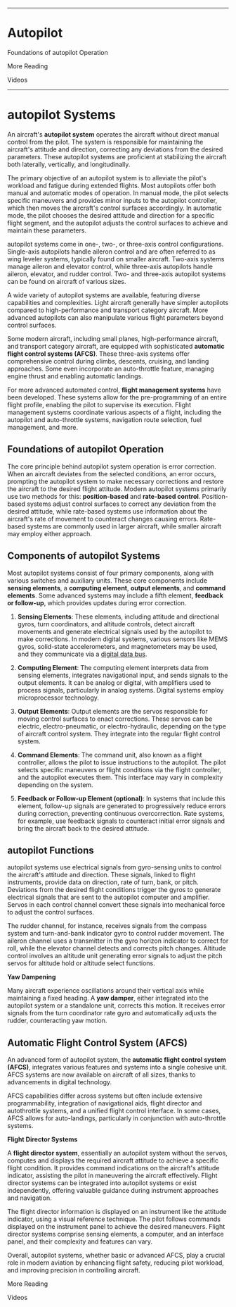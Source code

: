 ------------------------------------------------------------------------------------------------------------
# Autopilot 

Foundations of autopilot Operation

More Reading

Videos 

------------------------------------------------------------------------------------------------------------

# autopilot Systems

An aircraft's **autopilot system** operates the aircraft without direct manual control from the pilot. The system is responsible for maintaining the aircraft's attitude and direction, correcting any deviations from the desired parameters. These autopilot systems are proficient at stabilizing the aircraft both laterally, vertically, and longitudinally.

The primary objective of an autopilot system is to alleviate the pilot's workload and fatigue during extended flights. Most autopilots offer both manual and automatic modes of operation. In manual mode, the pilot selects specific maneuvers and provides minor inputs to the autopilot controller, which then moves the aircraft's control surfaces accordingly. In automatic mode, the pilot chooses the desired attitude and direction for a specific flight segment, and the autopilot adjusts the control surfaces to achieve and maintain these parameters.

autopilot systems come in one-, two-, or three-axis control configurations. Single-axis autopilots handle aileron control and are often referred to as wing leveler systems, typically found on smaller aircraft. Two-axis systems manage aileron and elevator control, while three-axis autopilots handle aileron, elevator, and rudder control. Two- and three-axis autopilot systems can be found on aircraft of various sizes.

A wide variety of autopilot systems are available, featuring diverse capabilities and complexities. Light aircraft generally have simpler autopilots compared to high-performance and transport category aircraft. More advanced autopilots can also manipulate various flight parameters beyond control surfaces.

Some modern aircraft, including small planes, high-performance aircraft, and transport category aircraft, are equipped with sophisticated **automatic flight control systems (AFCS)**. These three-axis systems offer comprehensive control during climbs, descents, cruising, and landing approaches. Some even incorporate an auto-throttle feature, managing engine thrust and enabling automatic landings.

For more advanced automated control, **flight management systems** have been developed. These systems allow for the pre-programming of an entire flight profile, enabling the pilot to supervise its execution. Flight management systems coordinate various aspects of a flight, including the autopilot and auto-throttle systems, navigation route selection, fuel management, and more.

## Foundations of autopilot Operation

The core principle behind autopilot system operation is error correction. When an aircraft deviates from the selected conditions, an error occurs, prompting the autopilot system to make necessary corrections and restore the aircraft to the desired flight attitude. Modern autopilot systems primarily use two methods for this: **position-based** and **rate-based control**. Position-based systems adjust control surfaces to correct any deviation from the desired attitude, while rate-based systems use information about the aircraft's rate of movement to counteract changes causing errors. Rate-based systems are commonly used in larger aircraft, while smaller aircraft may employ either approach.

## Components of autopilot Systems

Most autopilot systems consist of four primary components, along with various switches and auxiliary units. These core components include **sensing elements**, a **computing element**, **output elements**, and **command elements**. Some advanced systems may include a fifth element, **feedback or follow-up**, which provides updates during error correction.

1. **Sensing Elements**: These elements, including attitude and directional gyros, turn coordinators, and altitude controls, detect aircraft movements and generate electrical signals used by the autopilot to make corrections. In modern digital systems, various sensors like MEMS gyros, solid-state accelerometers, and magnetometers may be used, and they communicate via a [digital data bus](https://en.wikipedia.org/wiki/Digital_data_bus).

2. **Computing Element**: The computing element interprets data from sensing elements, integrates navigational input, and sends signals to the output elements. It can be analog or digital, with amplifiers used to process signals, particularly in analog systems. Digital systems employ microprocessor technology.

3. **Output Elements**: Output elements are the servos responsible for moving control surfaces to enact corrections. These servos can be electric, electro-pneumatic, or electro-hydraulic, depending on the type of aircraft control system. They integrate into the regular flight control system.

4. **Command Elements**: The command unit, also known as a flight controller, allows the pilot to issue instructions to the autopilot. The pilot selects specific maneuvers or flight conditions via the flight controller, and the autopilot executes them. This interface may vary in complexity depending on the system.

5. **Feedback or Follow-up Element (optional)**: In systems that include this element, follow-up signals are generated to progressively reduce errors during correction, preventing continuous overcorrection. Rate systems, for example, use feedback signals to counteract initial error signals and bring the aircraft back to the desired attitude.

## autopilot Functions

autopilot systems use electrical signals from gyro-sensing units to control the aircraft's attitude and direction. These signals, linked to flight instruments, provide data on direction, rate of turn, bank, or pitch. Deviations from the desired flight conditions trigger the gyros to generate electrical signals that are sent to the autopilot computer and amplifier. Servos in each control channel convert these signals into mechanical force to adjust the control surfaces.

The rudder channel, for instance, receives signals from the compass system and turn-and-bank indicator gyro to control rudder movement. The aileron channel uses a transmitter in the gyro horizon indicator to correct for roll, while the elevator channel detects and corrects pitch changes. Altitude control involves an altitude unit generating error signals to adjust the pitch servos for altitude hold or altitude select functions.

**Yaw Dampening**

Many aircraft experience oscillations around their vertical axis while maintaining a fixed heading. A **yaw damper**, either integrated into the autopilot system or a standalone unit, corrects this motion. It receives error signals from the turn coordinator rate gyro and automatically adjusts the rudder, counteracting yaw motion.

## Automatic Flight Control System (AFCS)

An advanced form of autopilot system, the **automatic flight control system (AFCS)**, integrates various features and systems into a single cohesive unit. AFCS systems are now available on aircraft of all sizes, thanks to advancements in digital technology.

AFCS capabilities differ across systems but often include extensive programmability, integration of navigational aids, flight director and autothrottle systems, and a unified flight control interface. In some cases, AFCS allows for auto-landings, particularly in conjunction with auto-throttle systems.

**Flight Director Systems**

A **flight director system**, essentially an autopilot system without the servos, computes and displays the required aircraft attitude to achieve a specific flight condition. It provides command indications on the aircraft's attitude indicator, assisting the pilot in maneuvering the aircraft effectively. Flight director systems can be integrated into autopilot systems or exist independently, offering valuable guidance during instrument approaches and navigation.

The flight director information is displayed on an instrument like the attitude indicator, using a visual reference technique. The pilot follows commands displayed on the instrument panel to achieve the desired maneuvers. Flight director systems comprise sensing elements, a computer, and an interface panel, and their complexity and features can vary.

Overall, autopilot systems, whether basic or advanced AFCS, play a crucial role in modern aviation by enhancing flight safety, reducing pilot workload, and improving precision in controlling aircraft.



More Reading

Videos
